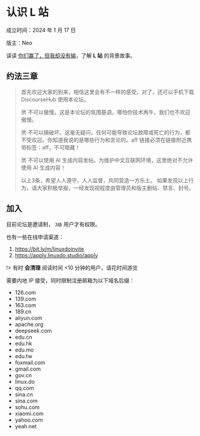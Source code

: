 # 认识 L 站

成立时间：2024 年 1 月 17 日

版主：Neo

读读 [你们赢了，但我却没有输](https://linux.do/t/topic/1051)，了解 **L 站** 的背景故事。

## 约法三章

> 首先欢迎大家的到来，相信这里会有不一样的感受。对了，还可以手机下载 DiscourseHub 使用本论坛。
>
> :u7981: 不可以傲慢。这是本论坛的氛围基调，哪怕你技术再牛，我们也不欢迎傲慢。
>
> :u7981: 不可以搞破坏。这毫无疑问，任何可能导致论坛故障或死亡的行为，都不受欢迎。你知道我说的是哪些行为和言论的。aff 链接必须在链接附近携带标签：aff，不可暗藏！
>
> :u7981: 不可以使用 AI 生成内容发帖。为维护中文互联网环境，这里绝对不允许使用 AI 生成内容！
>
> 以上3条，希望人人遵守，人人监督，共同营造一方乐土。
如果发现以上行为，请大家积极举报，一经发现视程度由管理员和版主删帖、禁言、封号。

## 加入

目前论坛是邀请制， `3级` 用户才有权限。

也有一些在线申请渠道：

1. https://bit.ly/m/linuxdoinvite
2. https://apply.linuxdo.studio/apply


!> 有时 **会清理** 阅读时间 <10 分钟的用户，请花时间游览

需要内地 IP 接受，同时限制注册邮箱为以下域名后缀：

- 126.com
- 139.com
- 163.com
- 189.cn
- aliyun.com
- apache.org
- deepseek.com
- edu.cn
- edu.hk
- edu.mo
- edu.tw
- foxmail.com
- gmail.com
- gov.cn
- linux.do
- qq.com
- sina.cn
- sina.com
- sohu.com
- xiaomi.com
- yahoo.com
- yeah.net
